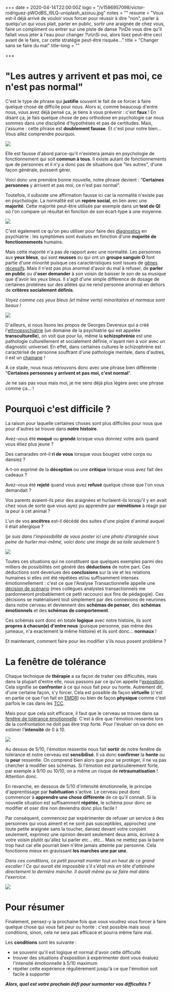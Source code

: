 +++
date = 2020-04-14T22:00:00Z
logo = "/v1586957098/victor-rodriguez-pWOdBS_l9LQ-unsplash_azoiuu.jpg"
notes = ""
resume = "Vous est-il déjà arrivé de vouloir vous forcer pour réussir à dire \"non\", parler à quelqu'un qui vous plait, parler en public, sortir une araignée de chez vous, faire un compliment ou entrer sur une piste de danse ?\nDe vous dire qu'il fallait vous jeter à l'eau pour changer ?\n\nSi oui, alors lisez peut-être ceci avant de le faire, car cette stratégie peut-être risquée..."
title = "Changer sans se faire du mal"
title-long = ""

+++
# "Les autres y arrivent et pas moi, ce n'est pas normal"

C'est le type de phrase qui **justifie** souvent le fait de se forcer à faire quelque chose de difficile pour nous. Alors si, comme beaucoup d'entre nous, vous avez déjà pensé ça, je tiens à vous prévenir : c'est **faux** ! En disant ça, je fais quelque chose de peu orthodoxe en psychologie car nous sommes dans une discipline d'hypothèses et pas de certitudes. Mais, j'assume : cette phrase est **doublement fausse**. Et c'est pour notre bien... Vous allez comprendre pourquoi.

![](https://res.cloudinary.com/catherinetardella/v1586943887/free-to-use-sounds-zXn-zUztOhU-unsplash_z6grsz.jpg)

Elle est fausse d'abord parce-qu'il n'existera jamais en psychologie de fonctionnement qui soit **commun à tous**. Il existe autant de fonctionnements que de personnes et il n'y a donc pas de situations que "les autres", d'une façon générale, puissent gérer.

Voici donc une première bonne nouvelle, notre phrase devient : "**Certaines personnes** y arrivent et pas moi, ce n'est pas normal".

Toutefois, il subsiste une affirmation fausse ici car la normalité n'existe pas en psychologie. La normalité est un **repère social**, en lien avec une **majorité**. Cette majorité peut-être utilisée par exemple dans un **test de QI** où l'on compare un résultat en fonction de son écart-type à une moyenne.

![](https://res.cloudinary.com/catherinetardella/v1586942448/QI_w9mp1e.jpg)

C'est également ce qu'on peu utiliser pour faire des [diagnostics](https://ct-psy.com/posts/la-question-du-diagnostic/) en psychiatrie : les symptômes sont évalués en fonction d'une **majorité de fonctionnements** humains.

Mais cette majorité n'a pas de rapport avec une normalité. Les personnes aux **yeux bleus**, qui sont **rousses** ou qui ont un **groupe sanguin O** font partie d'une minorité puisque ces caractéristiques sont issues de [gênes récessifs](https://www.everzen.fr/determine-complique-02988707.htm). Mais il n'est pas plus anormal d'avoir du mal à refuser, de **parler en public** ou d'**oser demander** à son voisin de baisser le son de sa musique que d'avoir les yeux bleus. Il s'agit d'une simple différence de dosage de certaines protéines sur des allèles qui ne rend personne anormal en dehors de **critères socialement définis**.

_Voyez comme ces yeux bleus (et même verts) minoritaires et normaux sont beaux !_

![](https://res.cloudinary.com/catherinetardella/v1586942344/drew-graham-cTKGZJTMJQU-unsplash_exo0pa.jpg)

D'ailleurs, si nous lisons les propos de Georges Devereux qui a créé l'[ethnopsychiatrie](https://fr.wikipedia.org/wiki/Ethnopsychiatrie) (un domaine de la psychiatrie qui est appelée **transculturelle**), on voit que pour lui, même la **schizophrénie** est une pathologie culturellement et socialement définie, n'ayant rien à voir avec un diagnostic universel. En effet, dans certaines cultures le schizophrène est caractérisé de personne souffrant d'une pathologie mentale, dans d'autres, il est un [chamane](https://www.entites.fr/chamane/) !

A ce stade, nous nous retrouvons donc avec une phrase bien différente : "**Certaines personnes y arrivent et pas moi, c'est normal**".

Je ne sais pas vous mais moi, je me sens déjà plus légère avec une phrase comme ça... !

# Pourquoi c'est difficile ?

La raison pour laquelle certaines choses sont plus difficiles pour nous que pour d'autres se trouve dans **notre histoire**.

Avez-vous été **moqué** ou **grondé** lorsque vous donniez votre avis quand vous étiez plus jeune ?

Des camarades ont-il **ri de vous** lorsque vous bougiez votre corps ou dansiez ?

A-t-on exprimé de la **déception** ou une **critique** lorsque vous avez fait des cadeaux ?

Avez-vous été **rejeté** quand vous avez **refusé** quelque chose que l'on vous demandait ?

Vos parents avaient-ils peur des araignées et hurlaient-ils lorsqu'il y en avait chez vous de sorte que vous ayez pu apprendre par **mimétisme** à réagir par la peur à cet animal ?

L'un de vos **ancêtres** est-il décédé des suites d'une piqûre d'animal auquel il était allergique ?

(_je suis dans l'impossibilité de vous poster ici une photo d’araignée sous peine de hurler moi-même, voici donc une image de sa toile seulement !_)

![](https://res.cloudinary.com/catherinetardella/v1586942547/nicolas-picard--lp8sTmF9HA-unsplash_yrgts3.jpg)

Toutes ces situations qui ne constituent que quelques exemples parmi des milliers de possibilités ont généré des **déductions** de notre part. Ces déductions sont devenues des **conclusions** sur la vie et les relations humaines si elles ont été répétées et/ou suffisamment intenses émotionnellement : c'est ce que l'Analyse Transactionnelle appelle une [décision de scénario](https://www.integrativetherapy.com/fr/articles.php?id=8) (mes collègues analystes transactionnels me pardonneront probablement ce petit raccourci aux fins de pédagogie). Ces décisions se matérialisent tout simplement par des connexions de neurones dans notre cerveau et deviennent des **schémas de penser**, des **schémas émotionnels** et des **schémas de comportement**.

Ces schémas sont donc en totale **logique** avec notre histoire, ils sont **propres à chacun(e) d'entre nous** (puisque personne, pas même des jumeaux, n'a exactement la même histoire) et ils sont donc... **normaux** ! 

Et maintenant, comment faire pour les modifier s'ils nous posent problème ?

# La fenêtre de tolérance

Chaque technique de **thérapie** a sa façon de traiter ces difficultés, mais dans la plupart d'entre elle, nous passons par ce qu'on appelle l'[exposition](https://tcc.apprendre-la-psychologie.fr/la-technique-d-exposition.html). Cela signifie se **confronter** à ce qui nous fait peur ou honte. Autrement dit, d'une certaine façon, s'y forcer. Cela est possible de façon **virtuelle** (c'est en partie ce que l'on fait en [EMDR](https://ct-psy.com/pages/l-emdr/)) ou bien de façon **physique** comme c'est parfois le cas dans les [TCC](https://fr.wikipedia.org/wiki/Th%C3%A9rapie_cognitivo-comportementale).

Mais pour que cela soit efficace, il faut que le cerveau se trouve dans sa [fenêtre de tolérance émotionnelle](https://nospensees.fr/notre-fenetre-de-tolerance-quest-ce-que-cest-et-comment-cela-nous-affecte-t-il/). C'est à dire que l'émotion ressentie lors de la confrontation ne doit pas être trop forte. Pour l'évaluer on va donc en estimer l'**intensité** de 0 à 10.

![](https://res.cloudinary.com/catherinetardella/v1586958753/markus-spiske-pwpVGQ-A5qI-unsplash_kwcia1.jpg)

Au dessus de 5/10, l'émotion ressentie nous fait **sortir** de notre fenêtre de tolérance et notre cerveau est **sensibilisé**. Il va donc **confirmer** la **honte** ou la **peur** ressentie. On comprend bien alors que pour se protéger, il ne va pas chercher à modifier ses schémas. Si l'émotion est particulièrement forte, par exemple à 9/10 ou 10/10, on a même un risque de **retraumatisation** ! Attention donc.

En revanche, en dessous de 5/10 d'intensité émotionnelle, le principe d'apprentissage par **habituation** s'active. Le cerveau peut donc commencer à **apprendre une chose différente** de ce qu'il connait. Si la nouvelle situation est suffisamment **répétée**, le schéma pour donc se modifier et oser dire non deviendra donc plus facile !

Par conséquent, commencez par expérimenter de refuser un service à des personnes qui vous aiment et ne sont pas susceptibles, approchez une toute petite araignée sans la toucher, dansez devant votre conjoint seulement, exprimez une opinion devant seulement deux amis, écrivez à votre voisin plutôt qu'allez lui parler etc... etc... Mais ne mettez pas la barre trop haut car elle pourrait bien n'être jamais atteinte par personne. Cela fonctionne mieux en gravissant **les marches une par une**.

_Dans ces conditions, ce petit pourrait monter tout en haut de ce grand escalier ! Ce qui aurait été impossible s'il s'était mis en tête d'atteindre directement la dernière marche. Il aurait même pu se faire mal dans l'exercice._

![](https://res.cloudinary.com/catherinetardella/v1586959469/jukan-tateisi-bJhT_8nbUA0-unsplash_vgfqks.jpg)

# Pour résumer

Finalement, pensez-y la prochaine fois que vous voudrez vous forcer à faire quelque chose qui vous fait peur ou honte : c'est possible mais sous conditions, sinon, cela ne sera pas efficace et pourra même faire mal.

Les **conditions** sont les suivante :

* se souvenir qu'il est logique et normal d'avoir cette difficulté
* trouver des situations d'exposition à expérimenter dont vous évaluez l'intensité émotionnelle à 5/10 maximum
* répéter cette expérience régulièrement jusqu'à ce que l'émotion soit facile à supporter

**_Alors, quel est votre prochain défi pour surmonter vos difficultés ?_**